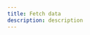 ```yaml
---
title: Fetch data
description: description
---
```


<inline-fragment platform="js" src="~/lib/restapi/fragments/js/fetch.md"></inline-fragment>
<inline-fragment platform="ios" src="~/lib/restapi/fragments/ios/fetch.md"></inline-fragment>